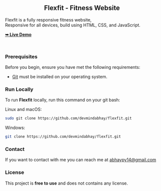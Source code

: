 <h2 align="center">Flexfit - Fitness Website</h2>

  Flexfit is a fully responsive fitness website, <br />Responsive for all devices, build using HTML, CSS, and JavaScript.

  <a href="https://devmindabhay.github.io/flexfit/"><strong>➥ Live Demo</strong></a>

</div>

<br />


### Prerequisites

Before you begin, ensure you have met the following requirements:

* [Git](https://git-scm.com/downloads "Download Git") must be installed on your operating system.

### Run Locally

To run **Flexfit** locally, run this command on your git bash:

Linux and macOS:

```bash
sudo git clone https://github.com/devmindabhay/flexfit.git
```

Windows:

```bash
git clone https://github.com/devmindabhay/flexfit.git
```

### Contact

If you want to contact with me you can reach me at abhaypy14@gmail.com

### License

This project is **free to use** and does not contains any license.
